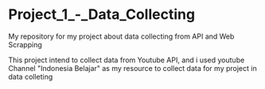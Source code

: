 # Project_1_-_Data_Collecting
My repository for my project about data collecting from API and Web Scrapping 

This project intend to collect data from Youtube API, and i used youtube Channel "Indonesia Belajar" as my resource to collect data for my project in data colleting